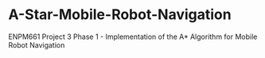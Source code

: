 # A-Star-Mobile-Robot-Navigation
ENPM661 Project 3 Phase 1 - Implementation of the A* Algorithm for Mobile Robot Navigation

